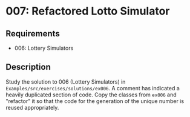 # 007: Refactored Lotto Simulator

## Requirements

- 006: Lottery Simulators

## Description

Study the solution to 006 (Lottery Simulators) in `Examples/src/exercises/solutions/ex006`.
A comment has indicated a heavily duplicated section of code. Copy the classes from `ex006` and "refactor"
it so that the code for the generation of the unique number is reused appropriately.